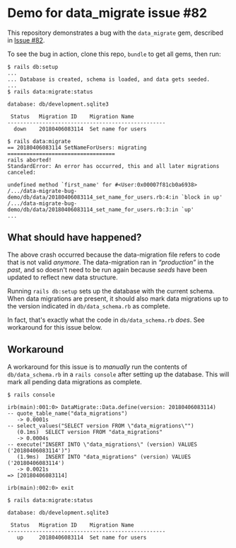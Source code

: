 # Demo for data_migrate issue #82

This repository demonstrates a bug with the `data_migrate` gem, described in [Issue #82](https://github.com/ilyakatz/data-migrate/issues/82).

To see the bug in action, clone this repo, `bundle` to get all gems, then run:

```
$ rails db:setup
...
... Database is created, schema is loaded, and data gets seeded.
...
$ rails data:migrate:status

database: db/development.sqlite3

 Status   Migration ID    Migration Name
--------------------------------------------------
  down    20180406083114  Set name for users

$ rails data:migrate
== 20180406083114 SetNameForUsers: migrating ==================================
rails aborted!
StandardError: An error has occurred, this and all later migrations canceled:

undefined method `first_name' for #<User:0x00007f81cb0a6938>
/.../data-migrate-bug-demo/db/data/20180406083114_set_name_for_users.rb:4:in `block in up'
/.../data-migrate-bug-demo/db/data/20180406083114_set_name_for_users.rb:3:in `up'
...
```

## What should have happened?

The above crash occurred because the data-migration file refers to code that is not valid _anymore_. The data-migration ran in _&ldquo;production&rdquo;_ in the _past_, and so doesn't need to be run again because _seeds_ have been updated to reflect new data structure.

Running `rails db:setup` sets up the database with the current schema. When data migrations are present, it should also mark data migrations up to the version indicated in `db/data_schema.rb` as complete.

In fact, that's exactly what the code in `db/data_schema.rb` _does_. See workaround for this issue below.

## Workaround

A workaround for this issue is to _manually_ run the contents of `db/data_schema.rb` in a `rails console` after setting up the database. This will mark all pending data migrations as complete.

```
$ rails console

irb(main):001:0> DataMigrate::Data.define(version: 20180406083114)
-- quote_table_name("data_migrations")
   -> 0.0001s
-- select_values("SELECT version FROM \"data_migrations\"")
   (0.1ms)  SELECT version FROM "data_migrations"
   -> 0.0004s
-- execute("INSERT INTO \"data_migrations\" (version) VALUES ('20180406083114')")
   (1.9ms)  INSERT INTO "data_migrations" (version) VALUES ('20180406083114')
   -> 0.0021s
=> [20180406083114]

irb(main):002:0> exit

$ rails data:migrate:status

database: db/development.sqlite3

 Status   Migration ID    Migration Name
--------------------------------------------------
   up     20180406083114  Set name for users
```
